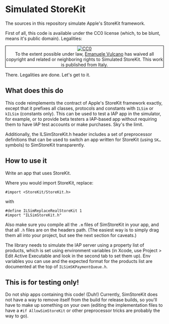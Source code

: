 # Simulated StoreKit

The sources in this repository simulate Apple's StoreKit framework. 

First of all, this code is available under the CC0 license (which, to be blunt, means it's public domain). Legalities:

<p xmlns:dct="http://purl.org/dc/terms/" xmlns:vcard="http://www.w3.org/2001/vcard-rdf/3.0#" style="border: 1px solid black; text-align: center">
  <a rel="license" href="http://creativecommons.org/publicdomain/zero/1.0/">
    <img src="http://i.creativecommons.org/l/zero/1.0/88x31.png" style="border-style: none;" alt="CC0" />
  </a>
  <br />
  To the extent possible under law, <a href="http://infinite-labs.net/me/" rel="dct:publisher"><span property="dct:title">Emanuele Vulcano</span></a>
  has waived all copyright and related or neighboring rights to
  <span property="dct:title">Simulated StoreKit</span>.
This work is published from
<span about="http://infinite-labs.net/me/" property="vcard:Country" datatype="dct:ISO3166" content="IT">Italy</span>.
</p>

There. Legalities are done. Let's get to it.

## What does this do

This code reimplements the contract of Apple's StoreKit framework exactly, except that it prefixes all classes, protocols and constants with `ILSim` or `kILSim` (constants only). This can be used to test a IAP app in the simulator, for example, or to provide beta testers a IAP-based app without requiring them to have IAP test accounts or make purchases. Sky's the limit.

Additionally, the ILSimStoreKit.h header includes a set of preprocessor definitions that can be used to switch an app written for StoreKit (using `SK…` symbols) to SimStoreKit transparently.

## How to use it

Write an app that uses StoreKit.

Where you would import StoreKit, replace:
	
	#import <StoreKit/StoreKit.h>
	
with

	#define ILSimReplaceRealStoreKit 1
	#import "ILSimStoreKit.h"
	
Also make sure you compile all the `.m` files of SimStoreKit in your app, and that all `.h` files are on the headers path. (The easiest way is to simply drag them all into your project, but see the next section for caveats.)

The library needs to simulate the IAP server using a property list of products, which is set using environment variables (in Xcode, use Project > Edit Active Executable and look in the second tab to set them up). Env variables you can use and the expected format for the products list are documented at the top of `ILSimSKPaymentQueue.h`.
	
## This is for testing only!

Do not ship apps containing this code! (Duh!) Currently, SimStoreKit does not have a way to remove itself from the build for release builds, so you'll have to make up something on your own (editing the implementation files to have a `#if AllowSimStoreKit` or other preprocessor tricks are probably the way to go).
